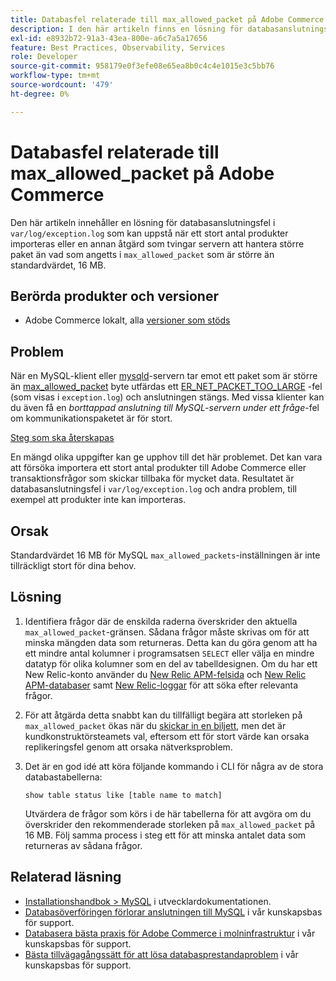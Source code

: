 ```yaml
---
title: Databasfel relaterade till max_allowed_packet på Adobe Commerce
description: I den här artikeln finns en lösning för databasanslutningsfel i "var/log/exception.log" som kan uppstå när ett stort antal produkter importeras eller en annan åtgärd som tvingar servern att hantera större paket än vad som angetts i "max_allowed_packet" som är större än standardvärdet, 16 MB.
exl-id: e8932b72-91a3-43ea-800e-a6c7a5a17656
feature: Best Practices, Observability, Services
role: Developer
source-git-commit: 958179e0f3efe08e65ea8b0c4c4e1015e3c5bb76
workflow-type: tm+mt
source-wordcount: '479'
ht-degree: 0%

---
```


# Databasfel relaterade till max_allowed_packet på Adobe Commerce

Den här artikeln innehåller en lösning för databasanslutningsfel i `var/log/exception.log` som kan uppstå när ett stort antal produkter importeras eller en annan åtgärd som tvingar servern att hantera större paket än vad som angetts i `max_allowed_packet` som är större än standardvärdet, 16 MB.

## Berörda produkter och versioner

* Adobe Commerce lokalt, alla [versioner som stöds](https://magento.com/sites/default/files/magento-software-lifecycle-policy.pdf)

## Problem

När en MySQL-klient eller [mysqld](https://dev.mysql.com/doc/refman/8.0/en/mysqld.html)-servern tar emot ett paket som är större än [max\_allowed\_packet](https://dev.mysql.com/doc/refman/8.0/en/server-system-variables.html#sysvar_max_allowed_packet) byte utfärdas ett [ER\_NET\_PACKET\_TOO\_LARGE](https://dev.mysql.com/doc/mysql-errors/8.0/en/server-error-reference.html#error_er_net_packet_too_large) -fel (som visas i `exception.log`) och anslutningen stängs. Med vissa klienter kan du även få en *borttappad anslutning till MySQL-servern under ett fråge*-fel om kommunikationspaketet är för stort.

<u>Steg som ska återskapas</u>

En mängd olika uppgifter kan ge upphov till det här problemet. Det kan vara att försöka importera ett stort antal produkter till Adobe Commerce eller transaktionsfrågor som skickar tillbaka för mycket data. Resultatet är databasanslutningsfel i `var/log/exception.log` och andra problem, till exempel att produkter inte kan importeras.

## Orsak

Standardvärdet 16 MB för MySQL `max_allowed_packets`-inställningen är inte tillräckligt stort för dina behov.

## Lösning

1. Identifiera frågor där de enskilda raderna överskrider den aktuella `max_allowed_packet`-gränsen. Sådana frågor måste skrivas om för att minska mängden data som returneras. Detta kan du göra genom att ha ett mindre antal kolumner i programsatsen `SELECT` eller välja en mindre datatyp för olika kolumner som en del av tabelldesignen. Om du har ett New Relic-konto använder du [New Relic APM-felsida](https://docs.newrelic.com/docs/apm/apm-ui-pages/error-analytics/errors-page-explore-events-behind-errors) och [New Relic APM-databaser](https://docs.newrelic.com/docs/apm/apm-ui-pages/monitoring/databases-page-view-operations-throughput-response-time) samt [New Relic-loggar](https://docs.newrelic.com/docs/logs/log-management/get-started/get-started-log-management) för att söka efter relevanta frågor.
1. För att åtgärda detta snabbt kan du tillfälligt begära att storleken på `max_allowed_packet` ökas när du [skickar in en biljett](/help/help-center-guide/help-center/magento-help-center-user-guide.md#submit-ticket), men det är kundkonstruktörsteamets val, eftersom ett för stort värde kan orsaka replikeringsfel genom att orsaka nätverksproblem.
1. Det är en god idé att köra följande kommando i CLI för några av de stora databastabellerna:

   ```
   show table status like [table name to match]
   ```

   Utvärdera de frågor som körs i de här tabellerna för att avgöra om du överskrider den rekommenderade storleken på `max_allowed_packet` på 16 MB. Följ samma process i steg ett för att minska antalet data som returneras av sådana frågor.

## Relaterad läsning

* [Installationshandbok > MySQL](https://devdocs.magento.com/guides/v2.4/install-gde/prereq/mysql.html?itm_source=devdocs&amp;itm_medium=search_page&amp;itm_campaign=federated_search&amp;itm_term=max%20allowed%2016%20MB) i utvecklardokumentationen.
* [Databasöverföringen förlorar anslutningen till MySQL](/help/troubleshooting/database/database-upload-loses-connection-to-mysql.md) i vår kunskapsbas för support.
* [Databasera bästa praxis för Adobe Commerce i molninfrastruktur](https://experienceleague.adobe.com/docs/commerce-operations/implementation-playbook/best-practices/planning/database-on-cloud.html) i vår kunskapsbas för support.
* [Bästa tillvägagångssätt för att lösa databasprestandaproblem](https://experienceleague.adobe.com/docs/commerce-operations/implementation-playbook/best-practices/maintenance/resolve-database-performance-issues.html) i vår kunskapsbas för support.
